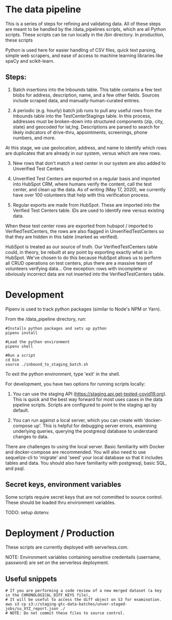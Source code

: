 # The data pipeline

This is a series of steps for refining and validating data. All of these steps are meant to be handled by the /data_pipelines scripts, which are all Python scripts. These scripts can be run locally in the /bin directory. In production, these scripts

Python is used here for easier handling of CSV files, quick text parsing, simple web scrapers, and ease of access to machine learning libraries like spaCy and scikit-learn. 

## Steps:

1. Batch insertions into the Inbounds table. This table contains a few text blobs for address, description, name, and a few other fields. Sources include scraped data, and manually-human-curated entries. 

2. A periodic (e.g. hourly) batch job runs to pull any useful rows from the Inbounds table into the TestCenterStagings table. In this process, addresses must be broken-down into structured components (zip, city, state) and geocoded for lat,lng. Descriptions are parsed to search for likely indicators of drive-thru, appointments, screenings, phone numbers, and more.

At this stage, we use geolocation, address, and name to identify which rows are duplicates that are already in our system, versus which are new rows. 

3. New rows that don't match a test center in our system are also added to Unverified Test Centers. 

4. Unverified Test Centers are exported on a regular basis and imported into HubSpot CRM, where humans verify the content, call the test center, and clean up the data. As of writing (May 17, 2020), we currently have over 100 volunteers that help with this verification process.

5. Regular exports are made from HubSpot. These are imported into the Verified Test Centers table. IDs are used to identify new versus existing data. 

When these test center rows are exported from hubspot / imported to VerifiedTestCenters, the rows are also flagged in UnverifiedTestCenters so that they are hidden in this table (marked as verified).

HubSpot is treated as our source of truth. Our VerifiedTestCenters table could, in theory, be rebuilt at any point by exporting exactly what is in HubSpot. We've chosen to do this because HubSpot allows us to perform all CRUD operations on test centers, plus there are a massive team of volunteers verifying data... One exception: rows with incomplete or obviously incorrect data are not inserted into the VerifiedTestCenters table.


# Development
Pipenv is used to track python packages (similar to Node's NPM or Yarn).

From the /data_pipeline directory, run:
```
#Installs python packages and sets up python
pipenv install

#Load the python environment
pipenv shell

#Run a script
cd bin
source ./inbound_to_staging_batch.sh
```

To exit the python environment, type 'exit' in the shell.

For development, you have two options for running scripts locally:

1. You can use the staging API (https://staging.api.get-tested-covid19.org). This is quick and the best way forward for most uses cases in the data pipeline scripts. Scripts are configured to point to the staging api by default.

2. You can run against a local server, which you can create with 'docker-compose up'. This is helpful for debugging server errors, examining underlying queries, querying the postgresql database to understand changes to data.

There are challenges to using the local server. Basic familiarity with Docker and docker-compose are recommended. You will also need to use sequelize-cli to 'migrate' and 'seed' your local database so that it includes tables and data. You should also have familiarity with postgresql, basic SQL, and psql. 

## Secret keys, environment variables
Some scripts require secret keys that are not committed to source control. These should be loaded thru environment variables.

TODO: setup dotenv.

# Deployment / Production
These scripts are currently deployed with serverless.com.

NOTE: Environment variables containing sensitive credentails (username, password) are set on the serverless deployment.

## Useful snippets
```
# If you are performing a code review of a new merged dataset (a key in the CHRONOLOGICAL_DIFF_KEYS file),
# It will be useful to access the diff object on S3 for examination.
aws s3 cp s3://staging-gtc-data-batches/unver-staged-jobs/su_XYZ_report.json ./
# NOTE: Do not commit these files to source control.

```